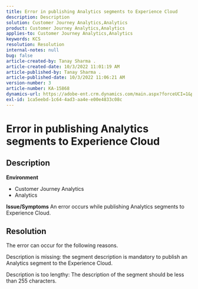 ```yaml
---
title: Error in publishing Analytics segments to Experience Cloud
description: Description
solution: Customer Journey Analytics,Analytics
product: Customer Journey Analytics,Analytics
applies-to: Customer Journey Analytics,Analytics
keywords: KCS
resolution: Resolution
internal-notes: null
bug: false
article-created-by: Tanay Sharma .
article-created-date: 10/3/2022 11:01:19 AM
article-published-by: Tanay Sharma .
article-published-date: 10/3/2022 11:06:21 AM
version-number: 3
article-number: KA-15868
dynamics-url: https://adobe-ent.crm.dynamics.com/main.aspx?forceUCI=1&pagetype=entityrecord&etn=knowledgearticle&id=639d1cb2-0a43-ed11-bba2-0022480868ff
exl-id: 1ca5eebd-1c64-4ad3-aa4e-e00e4833c08c
---
```

# Error in publishing Analytics segments to Experience Cloud

## Description

<b>Environment</b>
- Customer Journey Analytics
- Analytics



<b>Issue/Symptoms</b>
An error occurs while publishing Analytics segments to Experience Cloud.


## Resolution


The error can occur for the following reasons.

Description is missing: the segment description is mandatory to publish an Analytics segment to the Experience Cloud.

Description is too lengthy: The description of the segment should be less than 255 characters.

